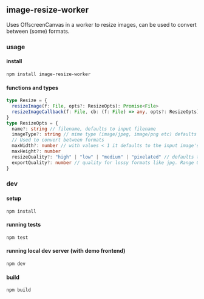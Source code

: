 ## image-resize-worker

Uses OffscreenCanvas in a worker to resize images, can be used to convert between (some) formats.

### usage
#### install
`````shell
npm install image-resize-worker
``````
#### functions and types
````typescript
type Resize = {
  resizeImage(f: File, opts?: ResizeOpts): Promise<File>
  resizeImageCallback(f: File, cb: (f: File) => any, opts?: ResizeOpts): void
}
type ResizeOpts = {
  name?: string // filename, defaults to input filename
  imageType?: string // mime type (image/jpeg, image/png etc) defaults to input type.
  // Used to convert between formats
  maxWidth?: number // with values < 1 it defaults to the input image's width and height
  maxHeight?: number
  resizeQuality?: "high" | "low" | "medium" | "pixelated" // defaults to high
  exportQuality?: number // quality for lossy formats like jpg. Range 0 <-> 1, defaults to 0.9
}
````




### dev

#### setup
````shell
npm install
````

#### running tests
````shell
npm test
````

#### running local dev server (with demo frontend)
````shell
npm dev
````

#### build
````shell
npm build
````